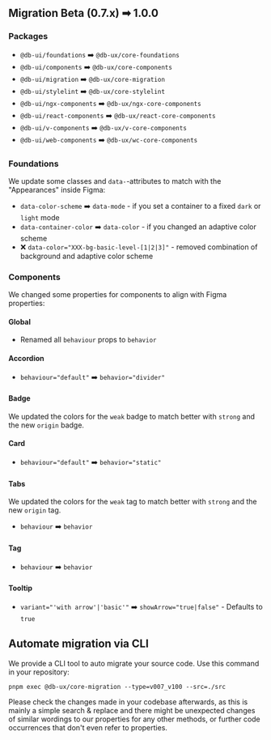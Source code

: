 ## Migration Beta (0.7.x) ➡ 1.0.0

### Packages

- `@db-ui/foundations` ➡️ `@db-ux/core-foundations`
- `@db-ui/components` ➡️ `@db-ux/core-components`
- `@db-ui/migration` ➡️ `@db-ux/core-migration`
- `@db-ui/stylelint` ➡️ `@db-ux/core-stylelint`
- `@db-ui/ngx-components` ➡️ `@db-ux/ngx-core-components`
- `@db-ui/react-components` ➡️ `@db-ux/react-core-components`
- `@db-ui/v-components` ➡️ `@db-ux/v-core-components`
- `@db-ui/web-components` ➡️ `@db-ux/wc-core-components`

### Foundations

We update some classes and `data-`-attributes to match with the "Appearances" inside Figma:

- `data-color-scheme` ➡️ `data-mode` - if you set a container to a fixed `dark` or `light` mode
- `data-container-color` ➡️ `data-color` - if you changed an adaptive color scheme
- ❌ `data-color="XXX-bg-basic-level-[1|2|3]"` - removed combination of background and adaptive color scheme

### Components

We changed some properties for components to align with Figma properties:

#### Global

- Renamed all `behaviour` props to `behavior`

#### Accordion

- `behaviour="default"` ➡️ `behavior="divider"`

#### Badge

We updated the colors for the `weak` badge to match better with `strong` and the new `origin` badge.

#### Card

- `behaviour="default"` ➡️ `behavior="static"`

#### Tabs

We updated the colors for the `weak` tag to match better with `strong` and the new `origin` tag.

- `behaviour` ➡️ `behavior`

#### Tag

- `behaviour` ➡️ `behavior`

#### Tooltip

- `variant="'with arrow'|'basic'"` ➡️ `showArrow="true|false"` - Defaults to `true`

## Automate migration via CLI

We provide a CLI tool to auto migrate your source code. Use this command in your repository:

```shell
pnpm exec @db-ux/core-migration --type=v007_v100 --src=./src
```

Please check the changes made in your codebase afterwards, as this is mainly a simple search & replace and there might be unexpected changes of similar wordings to our properties for any other methods, or further code occurrences that don't even refer to properties.
